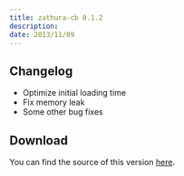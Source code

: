 ```yaml
---
title: zathura-cb 0.1.2
description:  
date: 2013/11/09
---
```


## Changelog

* Optimize initial loading time
* Fix memory leak
* Some other bug fixes

## Download
You can find the source of this version [here](/projects/zathura/plugins/zathura-cb/).
